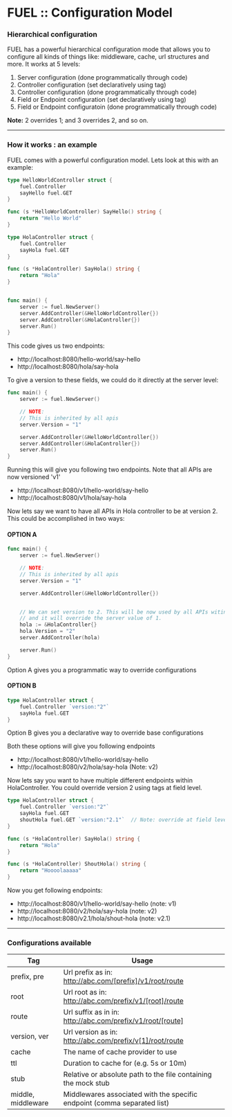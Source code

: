 # FUEL :: Configuration Model

### Hierarchical configuration

FUEL has a powerful hierarchical configuration mode that allows you to configure all kinds of things like: middleware, cache, url structures and more. It works at 5 levels:

1. Server configuration (done programmatically through code)
2. Controller configuration (set declaratively using tag)
3. Controller configuration (done programmatically through code)
4. Field or Endpoint configuration (set declaratively using tag)
5. Field or Endpoint configuratoin (done programmatically through code)


**Note:**
2 overrides 1; and 3 overrides 2, and so on.

---

### How it works : an example

FUEL comes with a powerful configuration model. Lets look at this with an example:

```go
type HelloWorldController struct {
	fuel.Controller
	sayHello fuel.GET
}

func (s *HelloWorldController) SayHello() string {
	return "Hello World"
}

type HolaController struct {
	fuel.Controller
	sayHola fuel.GET
}

func (s *HolaController) SayHola() string {
	return "Hola"
}


func main() {
    server := fuel.NewServer()
    server.AddController(&HelloWorldController{})
    server.AddController(&HolaController{})
    server.Run()
}
```

This code gives us two endpoints:
- http://localhost:8080/hello-world/say-hello
- http://localhost:8080/hola/say-hola

To give a version to these fields, we could do it directly at the server level:

```go
func main() {
    server := fuel.NewServer()

    // NOTE:
    // This is inherited by all apis
    server.Version = "1"

    server.AddController(&HelloWorldController{})
    server.AddController(&HolaController{})
    server.Run()
}
```

Running this will give you following two endpoints. Note that all APIs are now versioned 'v1'

- http://localhost:8080/v1/hello-world/say-hello
- http://localhost:8080/v1/hola/say-hola


Now lets say we want to have all APIs in Hola controller to be at version 2. This could be accomplished in two ways:

#### OPTION A

```go
func main() {
    server := fuel.NewServer()

    // NOTE:
    // This is inherited by all apis
    server.Version = "1"

    server.AddController(&HelloWorldController{})


    // We can set version to 2. This will be now used by all APIs witing HolaController
    // and it will override the server value of 1.
    hola := &HolaController{}
    hola.Version = "2"
    server.AddController(hola)

    server.Run()
}
```

Option A gives you a programmatic way to override configurations

#### OPTION B

```go
type HolaController struct {
	fuel.Controller `version:"2"`
	sayHola fuel.GET
}
```

Option B gives you a declarative way to override base configurations

Both these options will give you following endpoints

- http://localhost:8080/v1/hello-world/say-hello
- http://localhost:8080/v2/hola/say-hola  (Note: v2)

Now lets say you want to have multiple different endpoints within HolaController. You could override version 2 using tags at field level.


```go
type HolaController struct {
    fuel.Controller `version:"2"`
    sayHola fuel.GET
    shoutHola fuel.GET `version:"2.1"`  // Note: override at field level
}

func (s *HolaController) SayHola() string {
	return "Hola"
}

func (s *HolaController) ShoutHola() string {
	return "Hoooolaaaaa"
}
```
Now you get following endpoints:

- http://localhost:8080/v1/hello-world/say-hello (note: v1)
- http://localhost:8080/v2/hola/say-hola (note: v2)
- http://localhost:8080/v2.1/hola/shout-hola (note: v2.1)

---

### Configurations available

| Tag                | Usage            
| ------------------ |-----------------
| prefix, pre        | Url prefix as in: http://abc.com/[prefix]/v1/root/route
| root               | Url root as in: http://abc.com/prefix/v1/[root]/route                             
| route              | Url suffix as in in: http://abc.com/prefix/v1/root/[route]                            
| version, ver       | Url version as in: http://abc.com/prefix/v[1]/root/route                               
| cache              | The name of cache provider to use
| ttl                | Duration to cache for (e.g. 5s or 10m)
| stub               | Relative or absolute path to the file containing the mock stub
| middle, middleware | Middlewares associated with the specific endpoint (comma separated list)

